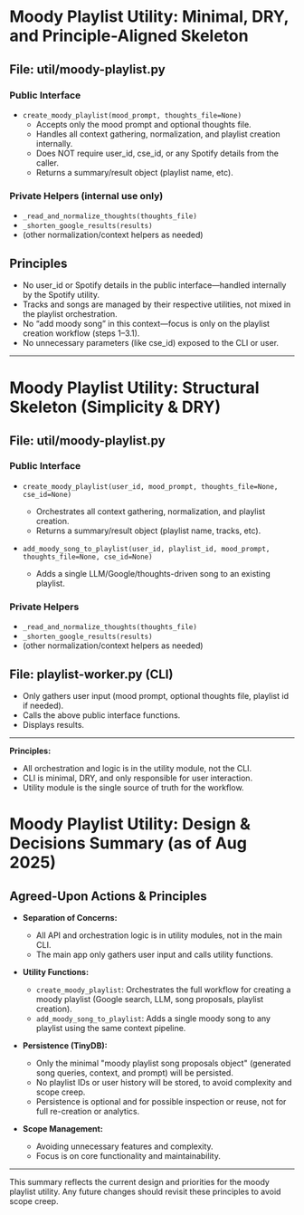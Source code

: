 # Moody Playlist Utility: Minimal, DRY, and Principle-Aligned Skeleton

## File: util/moody-playlist.py

### Public Interface
- `create_moody_playlist(mood_prompt, thoughts_file=None)`
	- Accepts only the mood prompt and optional thoughts file.
	- Handles all context gathering, normalization, and playlist creation internally.
	- Does NOT require user_id, cse_id, or any Spotify details from the caller.
	- Returns a summary/result object (playlist name, etc).

### Private Helpers (internal use only)
- `_read_and_normalize_thoughts(thoughts_file)`
- `_shorten_google_results(results)`
- (other normalization/context helpers as needed)

## Principles
- No user_id or Spotify details in the public interface—handled internally by the Spotify utility.
- Tracks and songs are managed by their respective utilities, not mixed in the playlist orchestration.
- No “add moody song” in this context—focus is only on the playlist creation workflow (steps 1–3.1).
- No unnecessary parameters (like cse_id) exposed to the CLI or user.

---
# Moody Playlist Utility: Structural Skeleton (Simplicity & DRY)

## File: util/moody-playlist.py

### Public Interface
- `create_moody_playlist(user_id, mood_prompt, thoughts_file=None, cse_id=None)`  
	- Orchestrates all context gathering, normalization, and playlist creation.  
	- Returns a summary/result object (playlist name, tracks, etc).

- `add_moody_song_to_playlist(user_id, playlist_id, mood_prompt, thoughts_file=None, cse_id=None)`  
	- Adds a single LLM/Google/thoughts-driven song to an existing playlist.

### Private Helpers
- `_read_and_normalize_thoughts(thoughts_file)`
- `_shorten_google_results(results)`
- (other normalization/context helpers as needed)

## File: playlist-worker.py (CLI)

- Only gathers user input (mood prompt, optional thoughts file, playlist id if needed).
- Calls the above public interface functions.
- Displays results.

---

**Principles:**
- All orchestration and logic is in the utility module, not the CLI.
- CLI is minimal, DRY, and only responsible for user interaction.
- Utility module is the single source of truth for the workflow.

# Moody Playlist Utility: Design & Decisions Summary (as of Aug 2025)

## Agreed-Upon Actions & Principles

- **Separation of Concerns:**
	- All API and orchestration logic is in utility modules, not in the main CLI.
	- The main app only gathers user input and calls utility functions.

- **Utility Functions:**
	- `create_moody_playlist`: Orchestrates the full workflow for creating a moody playlist (Google search, LLM, song proposals, playlist creation).
	- `add_moody_song_to_playlist`: Adds a single moody song to any playlist using the same context pipeline.

- **Persistence (TinyDB):**
	- Only the minimal "moody playlist song proposals object" (generated song queries, context, and prompt) will be persisted.
	- No playlist IDs or user history will be stored, to avoid complexity and scope creep.
	- Persistence is optional and for possible inspection or reuse, not for full re-creation or analytics.

- **Scope Management:**
	- Avoiding unnecessary features and complexity.
	- Focus is on core functionality and maintainability.

---

This summary reflects the current design and priorities for the moody playlist utility. Any future changes should revisit these principles to avoid scope creep.
